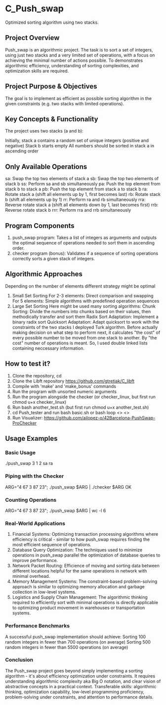 # C_Push_swap
Optimized sorting algorithm using two stacks.

## Project Overview
Push_swap is an algorithmic project. The task is to sort a set of integers, using just two stacks and a very limited set of operations, with a focus on achieving the minimal number of actions possible. 
To demonstrates algorithmic efficiency, understanding of sorting complexities, and optimization skills are required.

## Project Purpose & Objectives
The goal is to implement as efficient as possible sorting algorithm in the given constraints (e.g. two stacks with limited operations).

## Key Concepts & Functionality
The project uses two stacks (a and b):

Initially, stack a contains a random set of unique integers (positive and negative)
Stack b starts empty
All numbers should be sorted in stack a in ascending order

## Only Available Operations
sa: Swap the top two elements of stack a
sb: Swap the top two elements of stack b
ss: Perform sa and sb simultaneously
pa: Push the top element from stack b to stack a
pb: Push the top element from stack a to stack b
ra: Rotate stack a (shift all elements up by 1, first becomes last)
rb: Rotate stack b (shift all elements up by 1)
rr: Perform ra and rb simultaneously
rra: Reverse rotate stack a (shift all elements down by 1, last becomes first)
rrb: Reverse rotate stack b
rrr: Perform rra and rrb simultaneously

## Program Components
1. push_swap program: Takes a list of integers as arguments and outputs the optimal sequence of operations needed to sort them in ascending order.
2. checker program (bonus): Validates if a sequence of sorting operations correctly sorts a given stack of integers.

## Algorithmic Approaches
Depending on the number of elements different strategy might be optimal
1. Small Set Sorting
For 2-3 elements: Direct comparison and swapping
For 5 elements: Simple algorithms with predefined operation sequences
2. Large Set Sorting
Here might be used many sorting algorithms:
Chunk Sorting: Divide the numbers into chunks based on their values, then methodically transfer and sort them
Radix Sort Adaptation: Implement a binary radix sort
Quicksort Adaptation: Adapt quicksort to work with the constraints of the two stacks
I deployed Turk algorithm. Before actually making decision on what step to perform next, it calculates "the cost" of every possible number to be moved from one stack to another.
By "the cost" number of operations is meant.
So, I used double linked lists containing neccessary information.

## How to test it?
1. Clone the repository, cd
2. Clone the Libft repository https://github.com/gtretiak/C_libft
3. Compile with 'make' and 'make_bonus' commands
4. Run the program with unsorted numeric arguments
5. Run the program alongside the checker (or checker_linux, but first run chmod u+x checker_linux)
6. Run bash another_test.sh (but first run chmod u+x another_test.sh)
7. cd Push_tester and run bash basic.sh or bash loop <> <>
8. Run Visualizer: https://github.com/ailopez-o/42Barcelona-PushSwap-ProChecker
## Usage Examples

### Basic Usage
./push_swap 3 1 2
sa
ra

### Piping with the Checker
ARG="4 67 3 87 23"; ./push_swap $ARG | ./checker $ARG
OK

### Counting Operations
ARG="4 67 3 87 23"; ./push_swap $ARG | wc -l
6

### Real-World Applications
1. Financial Systems: Optimizing transaction processing algorithms where efficiency is critical - similar to how push_swap requires finding the most efficient sequence of operations.
2. Database Query Optimization: The techniques used to minimize operations in push_swap parallel the optimization of database queries to improve performance.
3. Network Packet Routing: Efficience of moving and sorting data between different locations helpful for the same operations in network with minimal overhead.
4. Memory Management Systems: The constraint-based problem-solving approach is similar to optimizing memory allocation and garbage collection in low-level systems.
5. Logistics and Supply Chain Management: The algorithmic thinking required to efficiently sort with minimal operations is directly applicable to optimizing product movement in warehouses or transportation systems.

### Performance Benchmarks
A successful push_swap implementation should achieve:
Sorting 100 random integers in fewer than 700 operations (on average)
Sorting 500 random integers in fewer than 5500 operations (on average)

### Conclusion
The Push_swap project goes beyond simply implementing a sorting algorithm - it's about efficiency optimization under constraints. It requires understanding algorithmic complexity aka Big O notation, and clear vision of abstractive concepts in a practical context. Transferable skills: algorithmic thinking, optimization capability, low-level programming proficiency, problem-solving under constraints, and attention to performance details.
